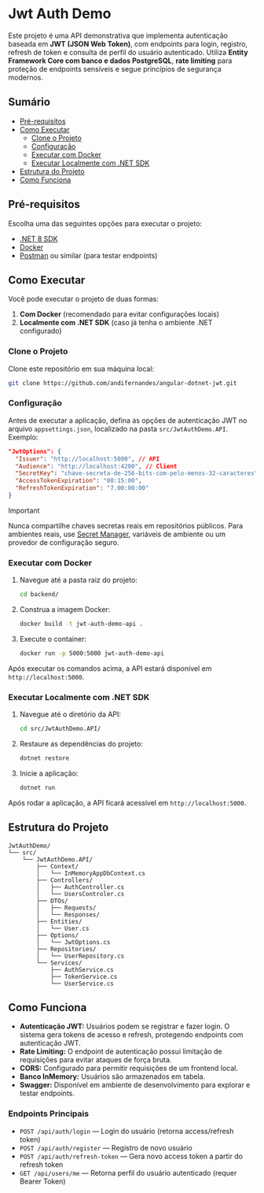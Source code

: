 ﻿# Jwt Auth Demo

Este projeto é uma API demonstrativa que implementa autenticação baseada em **JWT (JSON Web Token)**, com endpoints para login, registro, refresh de token e consulta de perfil do usuário autenticado. Utiliza **Entity Framework Core com banco e dados PostgreSQL**, **rate limiting** para proteção de endpoints sensíveis e segue princípios de segurança modernos.

## Sumário

- [Pré-requisitos](#pré-requisitos)
- [Como Executar](#como-executar)
  - [Clone o Projeto](#clone-o-projeto)
  - [Configuração](#configuração)
  - [Executar com Docker](#executar-com-docker)
  - [Executar Localmente com .NET SDK](#executar-localmente-com-net-sdk)
- [Estrutura do Projeto](#estrutura-do-projeto)
- [Como Funciona](#como-funciona)

## Pré-requisitos

Escolha uma das seguintes opções para executar o projeto:

- [.NET 8 SDK](https://dotnet.microsoft.com/download)
- [Docker](https://www.docker.com/)
- [Postman](https://www.postman.com/) ou similar (para testar endpoints)

## Como Executar

Você pode executar o projeto de duas formas:

1. **Com Docker** (recomendado para evitar configurações locais)
2. **Localmente com .NET SDK** (caso já tenha o ambiente .NET configurado)

### Clone o Projeto

Clone este repositório em sua máquina local:

```bash
git clone https://github.com/andifernandes/angular-dotnet-jwt.git
```

### Configuração

Antes de executar a aplicação, defina as opções de autenticação JWT no arquivo `appsettings.json`, localizado na pasta `src/JwtAuthDemo.API`. Exemplo:

```json
"JwtOptions": {
  "Issuer": "http://localhost:5000", // API
  "Audience": "http://localhost:4200", // Client
  "SecretKey": "chave-secreta-de-256-bits-com-pelo-menos-32-caracteres",
  "AccessTokenExpiration": "00:15:00",
  "RefreshTokenExpiration": "7.00:00:00"
}
```

> [!IMPORTANT]
> Nunca compartilhe chaves secretas reais em repositórios públicos. Para ambientes reais, use [Secret Manager](https://learn.microsoft.com/en-us/aspnet/core/security/app-secrets?view=aspnetcore-9.0&tabs=windows), variáveis de ambiente ou um provedor de configuração seguro.

### Executar com Docker

1. Navegue até a pasta raiz do projeto:

    ```bash
    cd backend/
    ```

2. Construa a imagem Docker:

    ```bash
    docker build -t jwt-auth-demo-api .
    ```

3. Execute o container:

    ```bash
    docker run -p 5000:5000 jwt-auth-demo-api
    ```

Após executar os comandos acima, a API estará disponível em `http://localhost:5000`.

### Executar Localmente com .NET SDK

1. Navegue até o diretório da API:

    ```bash
    cd src/JwtAuthDemo.API/
    ```

2. Restaure as dependências do projeto:

    ```bash
    dotnet restore
    ```

3. Inicie a aplicação:

    ```bash
    dotnet run
    ```

Após rodar a aplicação, a API ficará acessível em `http://localhost:5000`.

## Estrutura do Projeto

```plaintext
JwtAuthDemo/
└── src/
    └── JwtAuthDemo.API/
        ├── Context/
        │   └── InMemoryAppDbContext.cs
        ├── Controllers/
        │   ├── AuthController.cs
        │   └── UsersControler.cs
        ├── DTOs/
        │   ├── Requests/
        │   └── Responses/
        ├── Entities/
        │   └── User.cs
        ├── Options/
        │   └── JwtOptions.cs
        ├── Repositories/
        │   └── UserRepository.cs
        └── Services/
            ├── AuthService.cs
            ├── TokenService.cs
            └── UserService.cs
```

## Como Funciona

- **Autenticação JWT:** Usuários podem se registrar e fazer login. O sistema gera tokens de acesso e refresh, protegendo endpoints com autenticação JWT.
- **Rate Limiting:** O endpoint de autenticação possui limitação de requisições para evitar ataques de força bruta.
- **CORS:** Configurado para permitir requisições de um frontend local.
- **Banco InMemory:** Usuários são armazenados em tabela.
- **Swagger:** Disponível em ambiente de desenvolvimento para explorar e testar endpoints.

### Endpoints Principais

- `POST /api/auth/login` — Login do usuário (retorna access/refresh token)
- `POST /api/auth/register` — Registro de novo usuário
- `POST /api/auth/refresh-token` — Gera novo access token a partir do refresh token
- `GET /api/users/me` — Retorna perfil do usuário autenticado (requer Bearer Token)
